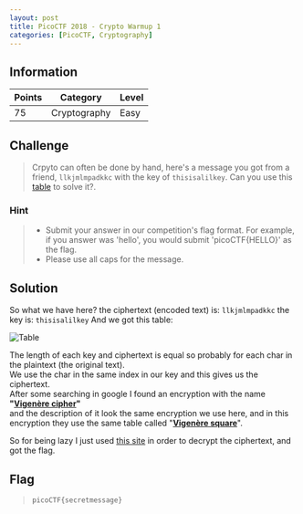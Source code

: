 ```yaml
---
layout: post
title: PicoCTF 2018 - Crypto Warmup 1
categories: [PicoCTF, Cryptography]
---
```


## Information

| Points |Category  | Level|
|--|--|--|
| 75 | Cryptography |Easy |

## Challenge

> Crpyto can often be done by hand, here's a message you got from a friend, `llkjmlmpadkkc` with the key of `thisisalilkey`. Can you use this [table](https://2018shell.picoctf.com/static/7e80900bd1afae76845553d895e271e1/table.txt) to solve it?.

### Hint

> -   Submit your answer in our competition's flag format. For example, if you answer was 'hello', you would submit 'picoCTF{HELLO}' as the flag.
>-   Please use all caps for the message.

## Solution

So what we have here?
the ciphertext (encoded text) is:
`llkjmlmpadkkc`
the key is:
`thisisalilkey`
And we got this table:

![Table](https://i.imgur.com/xhQEzqN.png)

The length of each key and ciphertext is equal so probably for each char in the    plaintext (the original text).  
We use the char in the same index in our key and this gives us the ciphertext.  
After some searching in google I found an encryption with the name  **"[Vigenère cipher](https://en.wikipedia.org/wiki/Vigen%C3%A8re_cipher)"**  
and the description of it look the same encryption we use here, and in this encryption they use the same table called "**[Vigenère square](https://en.wikipedia.org/wiki/Tabula_recta)**".  
  
So for being lazy I just used [this site](https://www.dcode.fr/vigenere-cipher) in order to decrypt the ciphertext, and got the flag.  

## Flag
> `picoCTF{secretmessage}`


